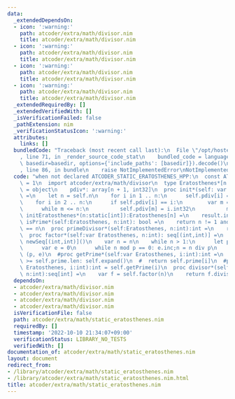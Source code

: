 ```yaml
---
data:
  _extendedDependsOn:
  - icon: ':warning:'
    path: atcoder/extra/math/divisor.nim
    title: atcoder/extra/math/divisor.nim
  - icon: ':warning:'
    path: atcoder/extra/math/divisor.nim
    title: atcoder/extra/math/divisor.nim
  - icon: ':warning:'
    path: atcoder/extra/math/divisor.nim
    title: atcoder/extra/math/divisor.nim
  - icon: ':warning:'
    path: atcoder/extra/math/divisor.nim
    title: atcoder/extra/math/divisor.nim
  _extendedRequiredBy: []
  _extendedVerifiedWith: []
  _isVerificationFailed: false
  _pathExtension: nim
  _verificationStatusIcon: ':warning:'
  attributes:
    links: []
  bundledCode: "Traceback (most recent call last):\n  File \"/opt/hostedtoolcache/Python/3.10.8/x64/lib/python3.10/site-packages/onlinejudge_verify/documentation/build.py\"\
    , line 71, in _render_source_code_stat\n    bundled_code = language.bundle(stat.path,\
    \ basedir=basedir, options={'include_paths': [basedir]}).decode()\n  File \"/opt/hostedtoolcache/Python/3.10.8/x64/lib/python3.10/site-packages/onlinejudge_verify/languages/nim.py\"\
    , line 86, in bundle\n    raise NotImplementedError\nNotImplementedError\n"
  code: "when not declared ATCODER_STATIC_ERATOSTHENES_HPP:\n  const ATCODER_STATIC_ERATOSTHENES_HPP*\
    \ = 1\n  import atcoder/extra/math/divisor\n  type Eratosthenes*[n:static[int]]\
    \ = object\n    pdiv*: array[n + 1, int32]\n  proc init*(self: var Eratosthenes)\
    \ =\n    let n = self.n\n    for i in 1 .. n:\n      self.pdiv[i] = i.int32\n\
    \    for i in 2 .. n:\n      if self.pdiv[i] == i:\n        var m = i * i\n  \
    \      while m <= n:\n          self.pdiv[m] = i.int32\n          m += i\n  proc\
    \ initEratosthenes*(n:static[int]):Eratosthenes[n] =\n    result.init()\n  proc\
    \ isPrime*(self:Eratosthenes, n:int): bool =\n    return n != 1 and self.pdiv[n]\
    \ == n\n  proc primeDivisor*(self:Eratosthenes, n:int):int =\n    return self.pdiv[n]\n\
    \  proc factor*(self:var Eratosthenes, n:int): seq[(int,int)] =\n    result =\
    \ newSeq[(int,int)]()\n    var n = n\n    while n > 1:\n      let p = self.primeDivisor(n)\n\
    \      var e = 0\n      while n mod p == 0: e.inc;n = n div p\n      result.add\
    \ (p, e)\n  #proc getPrime*(self:var Eratosthenes, i:int):int =\n  #  while i\
    \ >= self.prime.len: self.expand()\n  #  return self.prime[i]\n  #proc `[]`*(self:var\
    \ Eratosthenes, i:int):int = self.getPrime(i)\n  proc divisor*(self: var Eratosthenes,\
    \ n:int):seq[int] =\n    var f = self.factor(n)\n    return f.divisor()\n\n"
  dependsOn:
  - atcoder/extra/math/divisor.nim
  - atcoder/extra/math/divisor.nim
  - atcoder/extra/math/divisor.nim
  - atcoder/extra/math/divisor.nim
  isVerificationFile: false
  path: atcoder/extra/math/static_eratosthenes.nim
  requiredBy: []
  timestamp: '2022-10-10 21:34:07+09:00'
  verificationStatus: LIBRARY_NO_TESTS
  verifiedWith: []
documentation_of: atcoder/extra/math/static_eratosthenes.nim
layout: document
redirect_from:
- /library/atcoder/extra/math/static_eratosthenes.nim
- /library/atcoder/extra/math/static_eratosthenes.nim.html
title: atcoder/extra/math/static_eratosthenes.nim
---
```

